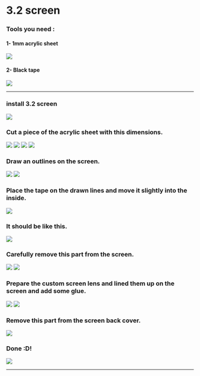 # 3.2 screen


### Tools you need :
#### 1- 1mm acrylic sheet 
![](https://github.com/Gameboypi/SPW/blob/master/3.2%20screen/1-1.JPG)
#### 2- Black tape 
![](https://github.com/Gameboypi/SPW/blob/master/3.2%20screen/1-2.JPG)

-----

### install 3.2 screen
![](https://github.com/Gameboypi/SPW/blob/master/3.2%20screen/1.JPG)
### Cut a piece of the acrylic sheet with this dimensions.
![](https://github.com/Gameboypi/SPW/blob/master/3.2%20screen/2.JPG)
![](https://github.com/Gameboypi/SPW/blob/master/3.2%20screen/3.JPG)
![](https://github.com/Gameboypi/SPW/blob/master/3.2%20screen/4.JPG)
![](https://github.com/Gameboypi/SPW/blob/master/3.2%20screen/5.JPG)
### Draw an outlines on the screen.
![](https://github.com/Gameboypi/SPW/blob/master/3.2%20screen/6.JPG)
![](https://github.com/Gameboypi/SPW/blob/master/3.2%20screen/7.JPG)
### Place the tape on the drawn lines and move it slightly into the inside.
![](https://github.com/Gameboypi/SPW/blob/master/3.2%20screen/8.JPG)
### It should be like this.
![](https://github.com/Gameboypi/SPW/blob/master/3.2%20screen/9.JPG)
### Carefully remove this part from the screen.
![](https://github.com/Gameboypi/SPW/blob/master/3.2%20screen/10.JPG)
![](https://github.com/Gameboypi/SPW/blob/master/3.2%20screen/11.JPG)
### Prepare the custom screen lens and lined them up on the screen and add some glue.
![](https://github.com/Gameboypi/SPW/blob/master/3.2%20screen/12.JPG)
![](https://github.com/Gameboypi/SPW/blob/master/3.2%20screen/13.JPG)
### Remove this part from the screen back cover.
![](https://github.com/Gameboypi/SPW/blob/master/3.2%20screen/14.JPG)
### Done :D!
![](https://github.com/Gameboypi/SPW/blob/master/3.2%20screen/15.JPG)

-----


 
